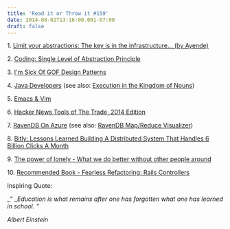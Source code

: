 ```yaml
---
title: 'Read it or Throw it #159'
date: 2014-08-02T13:16:00.001-07:00
draft: false
---
```


1. [Limit your abstractions: The key is in the infrastructure… (by Ayende)](http://ayende.com/blog/154241/limit-your-abstractions-the-key-is-in-the-infrastructure)

2. [Coding: Single Level of Abstraction Principle](http://www.markhneedham.com/blog/2009/06/12/coding-single-level-of-abstraction-principle/)

3. [I'm Sick Of GOF Design Patterns](http://thecodist.com/article/i_39_m_sick_of_gof_design_patterns)

4. [Java Developers](http://nsainsbury.svbtle.com/java-developers) (see also: [Execution in the Kingdom of Nouns](http://steve-yegge.blogspot.co.il/2006/03/execution-in-kingdom-of-nouns.html))

5. [Emacs & Vim](http://www.martinklepsch.org/posts/emacs-and-vim.html)

6. [Hacker News Tools of The Trade, 2014 Edition](https://github.com/cjbarber/ToolsOfTheTrade)

7. [RavenDB On Azure](http://ayende.com/blog/167586/ravendb-on-azure) (see also: [RavenDB Map/Reduce Visualizer](http://ayende.com/blog/167331/map-reduce-visualizer-take-ii))

8. [Bitly: Lessons Learned Building A Distributed System That Handles 6 Billion Clicks A Month](http://highscalability.com/blog/2014/7/14/bitly-lessons-learned-building-a-distributed-system-that-han.html)

9. [The power of lonely - What we do better without other people around](http://www.boston.com/bostonglobe/ideas/articles/2011/03/06/the_power_of_lonely/)

10. [Recommended Book - Fearless Refactoring: Rails Controllers](http://rails-refactoring.com/)

  

Inspiring Quote:

_" __Education is what remains after one has forgotten what one has learned in school. "_

_Albert Einstein_